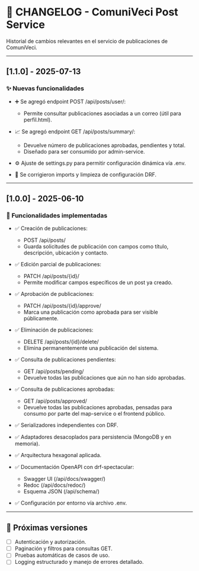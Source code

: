 # 📜 CHANGELOG - ComuniVeci Post Service

Historial de cambios relevantes en el servicio de publicaciones de ComuniVeci.

---

## [1.1.0] - 2025-07-13

### ✨ Nuevas funcionalidades

- ➕ Se agregó endpoint POST /api/posts/user/:
  - Permite consultar publicaciones asociadas a un correo (útil para perfil.html).

- 📈 Se agregó endpoint GET /api/posts/summary/:
  - Devuelve número de publicaciones aprobadas, pendientes y total.
  - Diseñado para ser consumido por admin-service.

- ⚙️ Ajuste de settings.py para permitir configuración dinámica vía .env.
- 🧪 Se corrigieron imports y limpieza de configuración DRF.

---

## [1.0.0] - 2025-06-10

### 🚀 Funcionalidades implementadas

- ✅ Creación de publicaciones:
  - POST /api/posts/
  - Guarda solicitudes de publicación con campos como título, descripción, ubicación y contacto.

- ✅ Edición parcial de publicaciones:
  - PATCH /api/posts/{id}/
  - Permite modificar campos específicos de un post ya creado.

- ✅ Aprobación de publicaciones:
  - PATCH /api/posts/{id}/approve/
  - Marca una publicación como aprobada para ser visible públicamente.

- ✅ Eliminación de publicaciones:
  - DELETE /api/posts/{id}/delete/
  - Elimina permanentemente una publicación del sistema.

- ✅ Consulta de publicaciones pendientes:
  - GET /api/posts/pending/
  - Devuelve todas las publicaciones que aún no han sido aprobadas.

- ✅ Consulta de publicaciones aprobadas:
  - GET /api/posts/approved/
  - Devuelve todas las publicaciones aprobadas, pensadas para consumo por parte del map-service o el frontend público.

- ✅ Serializadores independientes con DRF.
- ✅ Adaptadores desacoplados para persistencia (MongoDB y en memoria).
- ✅ Arquitectura hexagonal aplicada.
- ✅ Documentación OpenAPI con drf-spectacular:
  - Swagger UI (/api/docs/swagger/)
  - Redoc (/api/docs/redoc/)
  - Esquema JSON (/api/schema/)
- ✅ Configuración por entorno vía archivo .env.

---

## 📅 Próximas versiones

- [ ] Autenticación y autorización.
- [ ] Paginación y filtros para consultas GET.
- [ ] Pruebas automáticas de casos de uso.
- [ ] Logging estructurado y manejo de errores detallado.
